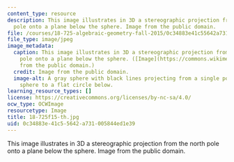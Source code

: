 ```yaml
---
content_type: resource
description: This image illustrates in 3D a stereographic projection from the north
  pole onto a plane below the sphere. Image from the public domain.
file: /courses/18-725-algebraic-geometry-fall-2015/0c34883e41c55642a731005844ed1e39_18-725f15-th.jpg
file_type: image/jpeg
image_metadata:
  caption: This image illustrates in 3D a stereographic projection from the north
    pole onto a plane below the sphere. ([Image](https://commons.wikimedia.org/wiki/File:Stereographic_projection_in_3D.png)
    from the public domain.)
  credit: Image from the public domain.
  image-alt: A gray sphere with black lines projecting from a single point on the
    sphere to a flat circle below.
learning_resource_types: []
license: https://creativecommons.org/licenses/by-nc-sa/4.0/
ocw_type: OCWImage
resourcetype: Image
title: 18-725f15-th.jpg
uid: 0c34883e-41c5-5642-a731-005844ed1e39
---
```

This image illustrates in 3D a stereographic projection from the north pole onto a plane below the sphere. Image from the public domain.
